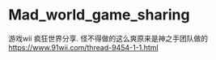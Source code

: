 # Mad_world_game_sharing
游戏wii 疯狂世界分享. 怪不得做的这么爽原来是神之手团队做的
https://www.91wii.com/thread-9454-1-1.html
